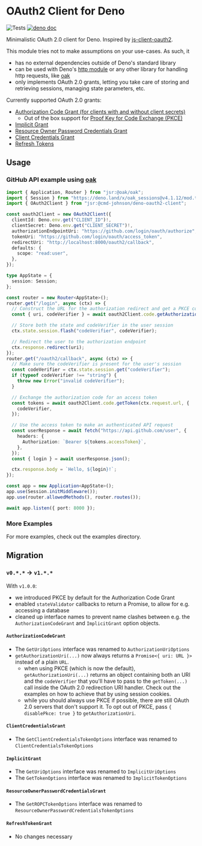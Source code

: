 # OAuth2 Client for Deno

![Tests](https://github.com/cmd-johnson/deno-oauth2-client/workflows/Tests/badge.svg)
[![deno doc](https://doc.deno.land/badge.svg)](https://doc.deno.land/https/raw.githubusercontent.com/cmd-johnson/deno-oauth2-client/master/mod.ts)

Minimalistic OAuth 2.0 client for Deno. Inspired by
[js-client-oauth2](https://github.com/mulesoft/js-client-oauth2/).

This module tries not to make assumptions on your use-cases. As such, it

- has no external dependencies outside of Deno's standard library
- can be used with Deno's [http module](https://deno.land/std@0.71.0/http) or
  any other library for handling http requests, like
  [oak](https://deno.land/x/oak)
- only implements OAuth 2.0 grants, letting you take care of storing and
  retrieving sessions, managing state parameters, etc.

Currently supported OAuth 2.0 grants:

- [Authorization Code Grant (for clients with and without client secrets)](https://www.rfc-editor.org/rfc/rfc6749#section-4.1)
  - Out of the box support for
    [Proof Key for Code Exchange (PKCE)](https://www.rfc-editor.org/rfc/rfc7636)
- [Implicit Grant](https://www.rfc-editor.org/rfc/rfc6749#section-4.2)
- [Resource Owner Password Credentials Grant](https://www.rfc-editor.org/rfc/rfc6749#section-4.3)
- [Client Credentials Grant](https://www.rfc-editor.org/rfc/rfc6749#section-4.4)
- [Refresh Tokens](https://www.rfc-editor.org/rfc/rfc6749#section-6)

## Usage

### GitHub API example using [oak](https://deno.land/x/oak)

```ts ignore
import { Application, Router } from "jsr:@oak/oak";
import { Session } from "https://deno.land/x/oak_sessions@v4.1.12/mod.ts";
import { OAuth2Client } from "jsr:@cmd-johnson/deno-oauth2-client";

const oauth2Client = new OAuth2Client({
  clientId: Deno.env.get("CLIENT_ID")!,
  clientSecret: Deno.env.get("CLIENT_SECRET")!,
  authorizationEndpointUri: "https://github.com/login/oauth/authorize",
  tokenUri: "https://github.com/login/oauth/access_token",
  redirectUri: "http://localhost:8000/oauth2/callback",
  defaults: {
    scope: "read:user",
  },
});

type AppState = {
  session: Session;
};

const router = new Router<AppState>();
router.get("/login", async (ctx) => {
  // Construct the URL for the authorization redirect and get a PKCE codeVerifier
  const { uri, codeVerifier } = await oauth2Client.code.getAuthorizationUri();

  // Store both the state and codeVerifier in the user session
  ctx.state.session.flash("codeVerifier", codeVerifier);

  // Redirect the user to the authorization endpoint
  ctx.response.redirect(uri);
});
router.get("/oauth2/callback", async (ctx) => {
  // Make sure the codeVerifier is present for the user's session
  const codeVerifier = ctx.state.session.get("codeVerifier");
  if (typeof codeVerifier !== "string") {
    throw new Error("invalid codeVerifier");
  }

  // Exchange the authorization code for an access token
  const tokens = await oauth2Client.code.getToken(ctx.request.url, {
    codeVerifier,
  });

  // Use the access token to make an authenticated API request
  const userResponse = await fetch("https://api.github.com/user", {
    headers: {
      Authorization: `Bearer ${tokens.accessToken}`,
    },
  });
  const { login } = await userResponse.json();

  ctx.response.body = `Hello, ${login}!`;
});

const app = new Application<AppState>();
app.use(Session.initMiddleware());
app.use(router.allowedMethods(), router.routes());

await app.listen({ port: 8000 });
```

### More Examples

For more examples, check out the examples directory.

## Migration

### `v0.*.*` -> `v1.*.*`

With `v1.0.0`:

- we introduced PKCE by default for the Authorization Code Grant
- enabled `stateValidator` callbacks to return a Promise, to allow for e.g.
  accessing a database
- cleaned up interface names to prevent name clashes between e.g. the
  `AuthorizationCodeGrant` and `ImplicitGrant` option objects.

#### `AuthorizationCodeGrant`

- The `GetUriOptions` interface was renamed to `AuthorizationUriOptions`
- `getAuthorizationUri(...)` now always returns a `Promise<{ uri: URL }>`
  instead of a plain `URL`.
  - when using PKCE (which is now the default), `getAuthorizationUri(...)`
    returns an object containing both an URI and the `codeVerifier` that you'll
    have to pass to the `getToken(...)` call inside the OAuth 2.0 redirection
    URI handler. Check out the examples on how to achieve that by using session
    cookies.
  - while you should always use PKCE if possible, there are still OAuth 2.0
    servers that don't support it. To opt out of PKCE, pass
    `{ disablePkce: true }` to `getAuthorizationUri`.

#### `ClientCredentialsGrant`

- The `GetClientCredentialsTokenOptions` interface was renamed to
  `ClientCredentialsTokenOptions`

#### `ImplicitGrant`

- The `GetUriOptions` interface was renamed to `ImplicitUriOptions`
- The `GetTokenOptions` interface was renamed to `ImplicitTokenOptions`

#### `ResourceOwnerPasswordCredentialsGrant`

- The `GetROPCTokenOptions` interface was renamed to
  `ResourceOwnerPasswordCredentialsTokenOptions`

#### `RefreshTokenGrant`

- No changes necessary

